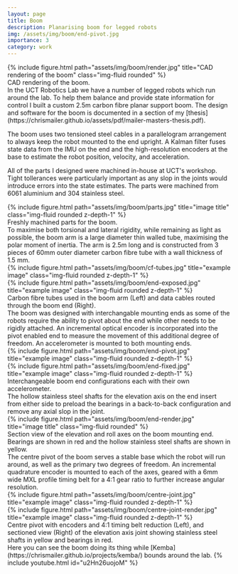 ```yaml
---
layout: page
title: Boom
description: Planarising boom for legged robots 
img: /assets/img/boom/end-pivot.jpg
importance: 3
category: work
---
```


<div class="row">
    <div class="col-sm mt-3 mt-md-0">
        {% include figure.html path="assets/img/boom/render.jpg" title="CAD rendering of the boom" class="img-fluid rounded" %}
    </div>
</div>
<div class="caption">
    CAD rendering of the boom.
</div>
In the UCT Robotics Lab we have a number of legged robots which run around the lab. To help them balance and provide state information for control I built a custom 2.5m carbon fibre planar support boom. The design and software for the boom is documented in a section of my [thesis](https://chrismailer.github.io/assets/pdf/mailer-masters-thesis.pdf).

The boom uses two tensioned steel cables in a parallelogram arrangement to always keep the robot mounted to the end upright. A Kalman filter fuses state data from the IMU on the end and the high-resolution encoders at the base to estimate the robot position, velocity, and acceleration.

All of the parts I designed were machined in-house at UCT's workshop. Tight tollerances were particularly important as any slop in the joints would introduce errors into the state estimates. The parts were machined from 6061 aluminium and 304 stainless steel.
<div class="row">
    <div class="col-sm mt-3 mt-md-0">
        {% include figure.html path="assets/img/boom/parts.jpg" title="image title" class="img-fluid rounded z-depth-1" %}
    </div>
</div>
<div class="caption">
    Freshly machined parts for the boom.
</div>
To maximise both torsional and lateral rigidity, while remaining as light as possible, the boom arm is a large diameter thin walled tube, maximising the polar moment of inertia. The arm is 2.5m long and is constructed from 3 pieces of 60mm outer diameter carbon fibre tube with a wall thickness of 1.5 mm.
<div class="row justify-content-sm-center">
    <div class="col-sm-7 mt-3 mt-md-0">
        {% include figure.html path="assets/img/boom/cf-tubes.jpg" title="example image" class="img-fluid rounded z-depth-1" %}
    </div>
    <div class="col-sm-5 mt-3 mt-md-0">
        {% include figure.html path="assets/img/boom/end-exposed.jpg" title="example image" class="img-fluid rounded z-depth-1" %}
    </div>
</div>
<div class="caption">
    Carbon fibre tubes used in the boom arm (Left) and data cables routed through the boom end (Right).
</div>
The boom was designed with interchangable mounting ends as some of the robots require the ability to pivot about the end while other needs to be rigidly attached. An incremental optical encoder is incorporated into the pivot enabled end to measure the movement of this additional degree of freedom. An accelerometer is mounted to both mounting ends.
<div class="row justify-content-sm-center">
    <div class="col-sm-6 mt-3 mt-md-0">
        {% include figure.html path="assets/img/boom/end-pivot.jpg" title="example image" class="img-fluid rounded z-depth-1" %}
    </div>
    <div class="col-sm-6 mt-3 mt-md-0">
        {% include figure.html path="assets/img/boom/end-fixed.jpg" title="example image" class="img-fluid rounded z-depth-1" %}
    </div>
</div>
<div class="caption">
    Interchangeable boom end configurations each with their own accelerometer.
</div>
The hollow stainless steel shafts for the elevation axis on the end insert from either side to preload the bearings in a back-to-back configuration and remove any axial slop in the joint.
<div class="row">
    <div class="col-sm mt-3 mt-md-0">
        {% include figure.html path="assets/img/boom/end-render.jpg" title="image title" class="img-fluid rounded" %}
    </div>
</div>
<div class="caption">
    Section view of the elevation and roll axes on the boom mounting end. Bearings are shown in red and the hollow stainless steel shafts are shown in yellow.
</div>
The centre pivot of the boom serves a stable base which the robot will run around, as well as the primary two degrees of freedom. An incremental quadrature encoder is mounted to each of the axes, geared with a 6mm wide MXL profile timing belt for a 4:1 gear ratio to further increase angular resolution.
<div class="row justify-content-sm-center">
    <div class="col-sm-7 mt-3 mt-md-0">
        {% include figure.html path="assets/img/boom/centre-joint.jpg" title="example image" class="img-fluid rounded z-depth-1" %}
    </div>
    <div class="col-sm-5 mt-3 mt-md-0">
        {% include figure.html path="assets/img/boom/centre-joint-render.jpg" title="example image" class="img-fluid rounded z-depth-1" %}
    </div>
</div>
<div class="caption">
    Centre pivot with encoders and 4:1 timing belt reduction (Left), and sectioned view (Right) of the elevation axis joint showing stainless steel shafts in yellow and bearings in red.
</div>
Here you can see the boom doing its thing while [Kemba](https://chrismailer.github.io/projects/kemba/) bounds around the lab.
{% include youtube.html id="u2Hn26uojoM" %}




